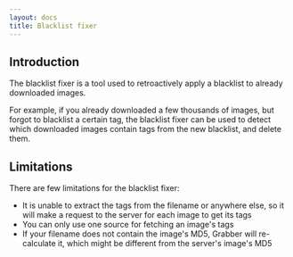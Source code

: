 ```yaml
---
layout: docs
title: Blacklist fixer
---
```




## Introduction

The blacklist fixer is a tool used to retroactively apply a blacklist to already downloaded images.

For example, if you already downloaded a few thousands of images, but forgot to blacklist a certain tag, the blacklist fixer can be used to detect which downloaded images contain tags from the new blacklist, and delete them.



## Limitations

There are few limitations for the blacklist fixer:

* It is unable to extract the tags from the filename or anywhere else, so it will make a request to the server for each image to get its tags
* You can only use one source for fetching an image's tags
* If your filename does not contain the image's MD5, Grabber will re-calculate it, which might be different from the server's image's MD5
